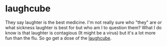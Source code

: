 # laughcube

They say laughter is the best medicine. I'm not really sure who "they" are or what sickness laughter is best for but who am I to question them? What I do know is that laughter is contagious (It might be a virus) but it's a lot more fun than the flu.
So go get a dose of the [laughcube](http://laughcube.com).
